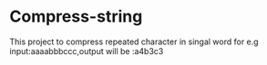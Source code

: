 # Compress-string
This project to compress repeated character in singal word for e.g  input:aaaabbbccc,output will be :a4b3c3
